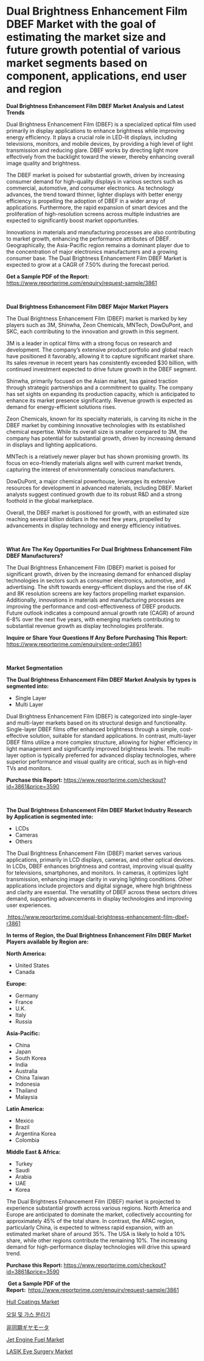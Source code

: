 <p><h1>Dual Brightness Enhancement Film DBEF Market with the goal of estimating the market size and future growth potential of various market segments based on component, applications, end user and region</h1></p><p><strong>Dual Brightness Enhancement Film DBEF Market Analysis and Latest Trends</strong></p>
<p><p>Dual Brightness Enhancement Film (DBEF) is a specialized optical film used primarily in display applications to enhance brightness while improving energy efficiency. It plays a crucial role in LED-lit displays, including televisions, monitors, and mobile devices, by providing a high level of light transmission and reducing glare. DBEF works by directing light more effectively from the backlight toward the viewer, thereby enhancing overall image quality and brightness.</p><p>The DBEF market is poised for substantial growth, driven by increasing consumer demand for high-quality displays in various sectors such as commercial, automotive, and consumer electronics. As technology advances, the trend toward thinner, lighter displays with better energy efficiency is propelling the adoption of DBEF in a wider array of applications. Furthermore, the rapid expansion of smart devices and the proliferation of high-resolution screens across multiple industries are expected to significantly boost market opportunities.</p><p>Innovations in materials and manufacturing processes are also contributing to market growth, enhancing the performance attributes of DBEF. Geographically, the Asia-Pacific region remains a dominant player due to the concentration of major electronics manufacturers and a growing consumer base. The Dual Brightness Enhancement Film DBEF Market is expected to grow at a CAGR of 7.50% during the forecast period.</p></p>
<p><strong>Get a Sample PDF of the Report:&nbsp;</strong> <a href="https://www.reportprime.com/enquiry/request-sample/3861">https://www.reportprime.com/enquiry/request-sample/3861</a></p>
<p>&nbsp;</p>
<p><strong>Dual Brightness Enhancement Film DBEF Major Market Players</strong></p>
<p><p>The Dual Brightness Enhancement Film (DBEF) market is marked by key players such as 3M, Shinwha, Zeon Chemicals, MNTech, DowDuPont, and SKC, each contributing to the innovation and growth in this segment. </p><p>3M is a leader in optical films with a strong focus on research and development. The company’s extensive product portfolio and global reach have positioned it favorably, allowing it to capture significant market share. Its sales revenue in recent years has consistently exceeded $30 billion, with continued investment expected to drive future growth in the DBEF segment.</p><p>Shinwha, primarily focused on the Asian market, has gained traction through strategic partnerships and a commitment to quality. The company has set sights on expanding its production capacity, which is anticipated to enhance its market presence significantly. Revenue growth is expected as demand for energy-efficient solutions rises.</p><p>Zeon Chemicals, known for its specialty materials, is carving its niche in the DBEF market by combining innovative technologies with its established chemical expertise. While its overall size is smaller compared to 3M, the company has potential for substantial growth, driven by increasing demand in displays and lighting applications.</p><p>MNTech is a relatively newer player but has shown promising growth. Its focus on eco-friendly materials aligns well with current market trends, capturing the interest of environmentally conscious manufacturers. </p><p>DowDuPont, a major chemical powerhouse, leverages its extensive resources for development in advanced materials, including DBEF. Market analysts suggest continued growth due to its robust R&D and a strong foothold in the global marketplace.</p><p>Overall, the DBEF market is positioned for growth, with an estimated size reaching several billion dollars in the next few years, propelled by advancements in display technology and energy efficiency initiatives.</p></p>
<p>&nbsp;</p>
<p><strong>What Are The Key Opportunities For Dual Brightness Enhancement Film DBEF Manufacturers?</strong></p>
<p><p>The Dual Brightness Enhancement Film (DBEF) market is poised for significant growth, driven by the increasing demand for enhanced display technologies in sectors such as consumer electronics, automotive, and advertising. The shift towards energy-efficient displays and the rise of 4K and 8K resolution screens are key factors propelling market expansion. Additionally, innovations in materials and manufacturing processes are improving the performance and cost-effectiveness of DBEF products. Future outlook indicates a compound annual growth rate (CAGR) of around 6-8% over the next five years, with emerging markets contributing to substantial revenue growth as display technologies proliferate.</p></p>
<p><strong>Inquire or Share Your Questions If Any Before Purchasing This Report:</strong> <a href="https://www.reportprime.com/enquiry/pre-order/3861">https://www.reportprime.com/enquiry/pre-order/3861</a></p>
<p>&nbsp;</p>
<p><strong>Market Segmentation</strong></p>
<p><strong>The Dual Brightness Enhancement Film DBEF Market Analysis by types is segmented into:</strong></p>
<p><ul><li>Single Layer</li><li>Multi Layer</li></ul></p>
<p><p>Dual Brightness Enhancement Film (DBEF) is categorized into single-layer and multi-layer markets based on its structural design and functionality. Single-layer DBEF films offer enhanced brightness through a simple, cost-effective solution, suitable for standard applications. In contrast, multi-layer DBEF films utilize a more complex structure, allowing for higher efficiency in light management and significantly improved brightness levels. The multi-layer option is typically preferred for advanced display technologies, where superior performance and visual quality are critical, such as in high-end TVs and monitors.</p></p>
<p><strong>Purchase this Report:&nbsp;</strong><a href="https://www.reportprime.com/checkout?id=3861&price=3590">https://www.reportprime.com/checkout?id=3861&price=3590</a></p>
<p>&nbsp;</p>
<p><strong>The Dual Brightness Enhancement Film DBEF Market Industry Research by Application is segmented into:</strong></p>
<p><ul><li>LCDs</li><li>Cameras</li><li>Others</li></ul></p>
<p><p>The Dual Brightness Enhancement Film (DBEF) market serves various applications, primarily in LCD displays, cameras, and other optical devices. In LCDs, DBEF enhances brightness and contrast, improving visual quality for televisions, smartphones, and monitors. In cameras, it optimizes light transmission, enhancing image clarity in varying lighting conditions. Other applications include projectors and digital signage, where high brightness and clarity are essential. The versatility of DBEF across these sectors drives demand, supporting advancements in display technologies and improving user experiences.</p></p>
<p><a href="https://www.reportprime.com/dual-brightness-enhancement-film-dbef-r3861">&nbsp;https://www.reportprime.com/dual-brightness-enhancement-film-dbef-r3861</a></p>
<p><strong>In terms of Region, the Dual Brightness Enhancement Film DBEF Market Players available by Region are:</strong></p>
<p>
    <p> <strong> North America: </strong>
        <ul>
            <li>United States</li>
            <li>Canada</li>
        </ul>
        </p> 
    <p> <strong> Europe: </strong>
        <ul>
            <li>Germany</li>
            <li>France</li>
            <li>U.K.</li>
            <li>Italy</li>
            <li>Russia</li>
        </ul>
        </p> 
    <p> <strong> Asia-Pacific: </strong>
        <ul>
            <li>China</li>
            <li>Japan</li>
            <li>South Korea</li>
            <li>India</li>
            <li>Australia</li>
            <li>China Taiwan</li>
            <li>Indonesia</li>
            <li>Thailand</li>
            <li>Malaysia</li>
        </ul>
        </p> 
    <p> <strong> Latin America: </strong>
        <ul>
            <li>Mexico</li>
            <li>Brazil</li>
            <li>Argentina Korea</li>
            <li>Colombia</li>
        </ul>
        </p> 
    <p> <strong> Middle East & Africa: </strong>
        <ul>
            <li>Turkey</li>
            <li>Saudi</li>
            <li>Arabia</li>
            <li>UAE</li>
            <li>Korea</li>
        </ul>
    </p>
    </p>
<p><p>The Dual Brightness Enhancement Film (DBEF) market is projected to experience substantial growth across various regions. North America and Europe are anticipated to dominate the market, collectively accounting for approximately 45% of the total share. In contrast, the APAC region, particularly China, is expected to witness rapid expansion, with an estimated market share of around 35%. The USA is likely to hold a 10% share, while other regions contribute the remaining 10%. The increasing demand for high-performance display technologies will drive this upward trend.</p></p>
<p><strong>Purchase this Report: </strong><a href="https://www.reportprime.com/checkout?id=3861&price=3590">https://www.reportprime.com/checkout?id=3861&price=3590</a></p>
<p>&nbsp;<strong>Get a Sample PDF of the Report:&nbsp;&nbsp;</strong><a href="https://www.reportprime.com/enquiry/request-sample/3861">https://www.reportprime.com/enquiry/request-sample/3861</a></p>
<p><strong></strong></p>
<p><p><a href="https://issuu.com/reportprime-2/docs/hull-coatings-market-size-2030.pptx_5e6eef810c68af">Hull Coatings Market</a></p><p><a href="https://medium.com/@laurance99/%EC%84%9D%EC%9C%A0-%EB%B0%8F-%EA%B0%80%EC%8A%A4-%EB%B6%84%EB%A6%AC%EA%B8%B0-%EC%82%B0%EC%97%85-%ED%86%B5%EC%B0%B0%EB%A0%A5-%EB%B3%B4%EA%B3%A0%EC%84%9C-%EC%84%9D%EC%9C%A0-%EB%B0%8F-%EA%B0%80%EC%8A%A4-%EB%B6%84%EB%A6%AC%EA%B8%B0-%EC%8B%9C%EC%9E%A5-%EB%8F%99%ED%96%A5-%EC%9D%91%EC%9A%A9-%ED%94%84%EB%A1%9C%EA%B7%B8%EB%9E%A8-%EB%B0%8F-%EA%B2%BD%EC%9F%81-%ED%99%98%EA%B2%BD-%EB%B6%84%EC%84%9D-2024-2031-de36716139e9">오일 및 가스 분리기</a></p><p><a href="https://medium.com/@dressleredward/%E9%9D%9E%E5%90%8C%E6%9C%9F%E3%82%AE%E3%82%A2%E3%83%A2%E3%83%BC%E3%82%BF%E3%83%BC%E7%94%A3%E6%A5%AD%E3%81%AE%E6%B4%9E%E5%AF%9F-%E5%B8%82%E5%A0%B4%E3%81%AE%E8%B2%A1%E5%8B%99%E7%8A%B6%E6%B3%81-%E5%B8%82%E5%A0%B4%E8%A6%8F%E6%A8%A1-%E3%81%8A%E3%82%88%E3%81%B32031%E5%B9%B4%E3%81%BE%E3%81%A7%E3%81%AE%E5%8F%8E%E7%9B%8A%E5%88%86%E6%9E%90-f9babcf58fcf">非同期ギヤモータ</a></p><p><a href="https://www.linkedin.com/pulse/jet-engine-fuel-market-size-share-competitive-landscape-conqe?trackingId=5sHEOEW%2BTbyAPy775tN%2FSw%3D%3D">Jet Engine Fuel Market</a></p><p><a href="https://medium.com/@kaceyrath_40350/the-growth-of-the-lasik-eye-surgery-market-has-been-significant-driven-by-various-critical-5eebb7257ea7">LASIK Eye Surgery Market</a></p></p>